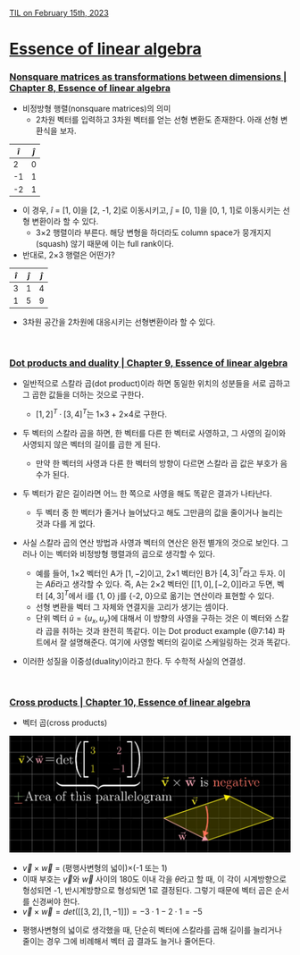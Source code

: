 [TIL on February 15th, 2023](../../TIL/2023/02/02-15-2023.md)
# **[Essence of linear algebra](https://youtube.com/playlist?list=PLZHQObOWTQDPD3MizzM2xVFitgF8hE_ab)**
### **[Nonsquare matrices as transformations between dimensions | Chapter 8, Essence of linear algebra](https://youtu.be/v8VSDg_WQlA?list=PLZHQObOWTQDPD3MizzM2xVFitgF8hE_ab)**
* 비정방형 행렬(nonsquare matrices)의 의미
  - 2차원 벡터를 입력하고 3차원 벡터를 얻는 선형 변환도 존재한다. 아래 선형 변환식을 보자.

|$\hat{i}$|$\hat{j}$|
|---------|---------|
|2        |0        |
|-1       |1        |
|-2       |1        |

* 이 경우, $\hat{i}$ = [1, 0]을 [2, -1, 2]로 이동시키고, $\hat{j}$ = [0, 1]을 [0, 1, 1]로 이동시키는 선형 변환이라 할 수 있다.
  - 3×2 행렬이라 부른다. 해당 변형을 하더라도 column space가 뭉개지지(squash) 않기 때문에 이는 full rank이다.
* 반대로, 2×3 행렬은 어떤가?

|$\hat{i}$|$\hat{j}$|$\hat{j}$|
|---------|---------|---------|
|3        |1        |4        |
|1        |5        |9        |

  - 3차원 공간을 2차원에 대응시키는 선형변환이라 할 수 있다.
<br>

### **[Dot products and duality | Chapter 9, Essence of linear algebra](https://youtu.be/v8VSDg_WQlA?list=PLZHQObOWTQDPD3MizzM2xVFitgF8hE_ab)**
* 일반적으로 스칼라 곱(dot product)이라 하면 동일한 위치의 성분들을 서로 곱하고 그 곱한 값들을 더하는 것으로 구한다.
  - $[1, 2]^T·[3, 4]^T$는 1×3 + 2×4로 구한다.
* 두 벡터의 스칼라 곱을 하면, 한 벡터를 다른 한 벡터로 사영하고, 그 사영의 길이와 사영되지 않은 벡터의 길이를 곱한 게 된다.
  - 만약 한 벡터의 사영과 다른 한 벡터의 방향이 다르면 스칼라 곱 값은 부호가 음수가 된다.
* 두 벡터가 같은 길이라면 어느 한 쪽으로 사영을 해도 똑같은 결과가 나타난다.
  - 두 벡터 중 한 벡터가 줄거나 늘어났다고 해도 그만큼의 값을 줄이거나 늘리는 것과 다를 게 없다.
* 사실 스칼라 곱의 연산 방법과 사영과 벡터의 연산은 완전 별개의 것으로 보인다. 그러나 이는 벡터와 비정방형 행렬과의 곱으로 생각할 수 있다.
  - 예를 들어, 1×2 벡터인 A가 $[1, -2]$이고, 2×1 벡터인 B가 $[4, 3]^T$라고 두자. 이는 $A\hat{b}$라고 생각할 수 있다. 즉, A는 2×2 벡터인 $[[1, 0], [-2, 0]]$라고 두면, 벡터 $[4, 3]^T$에서 i를 {1, 0} j를 {-2, 0}으로 옮기는 연산이라 표현할 수 있다.
  - 선형 변환을 벡터 그 자체와 연결지을 고리가 생기는 셈이다.
  - 단위 벡터 $\hat{u} = \lbrace{u_x, u_y}\rbrace$에 대해서 이 방향의 사영을 구하는 것은 이 벡터와 스칼라 곱을 취하는 것과 완전히 똑같다. 이는 Dot product example (@7:14) 파트에서 잘 설명해준다. 여기에 사영할 벡터의 길이로 스케일링하는 것과 똑같다.

* 이러한 성질을 이중성(duality)이라고 한다. 두 수학적 사실의 연결성.
<br>

### **[Cross products | Chapter 10, Essence of linear algebra](https://youtu.be/eu6i7WJeinw?list=PLZHQObOWTQDPD3MizzM2xVFitgF8hE_ab)**
* 벡터 곱(cross products)

![img](./img/parallelogram.png)

  - $\vec{v}×\vec{w}$ = (평행사변형의 넓이)×(-1 또는 1)
  - 이때 부호는 $\vec{v}$와 $\vec{w}$ 사이의 180도 이내 각을 $\theta$라고 할 때, 이 각이 시계방향으로 형성되면 -1, 반시계방향으로 형성되면 1로 결정된다. 그렇기 때문에 벡터 곱은 순서를 신경써야 한다.
  - $\vec{v}×\vec{w} = det([[3, 2], [1, -1]]) = -3·1-2·1 = -5$

* 평행사변형의 넓이로 생각했을 때, 단순히 벡터에 스칼라를 곱해 길이를 늘리거나 줄이는 경우 그에 비례해서 벡터 곱 결과도 늘거나 줄어든다.
